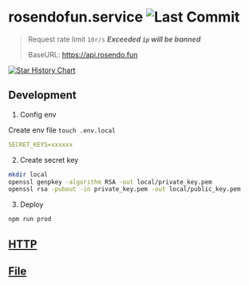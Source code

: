 # rosendofun.service ![Last Commit](https://badgen.net/github/last-commit/rosendolu/rosendofun.service?label=🟣%20Updated&labelColor=black&color=448AFF)

> Request rate limit `10r/s` **_Exceeded `ip` will be banned_**
>
> BaseURL: https://api.rosendo.fun

[![Star History Chart](https://api.star-history.com/svg?repos=rosendolu/rosendofun.service&type=Timeline)](https://github.com/rosendolu/rosendofun.service#readme)

## Development

1. Config env

Create env file `touch .env.local`

```yaml
SECRET_KEYS=xxxxxx
```

2. Create secret key

```sh
mkdir local
openssl genpkey -algorithm RSA -out local/private_key.pem
openssl rsa -pubout -in private_key.pem -out local/public_key.pem
```

3. Deploy

```sh
npm run prod
```

## [HTTP](doc/http.md)

## [File](doc/file.md)
